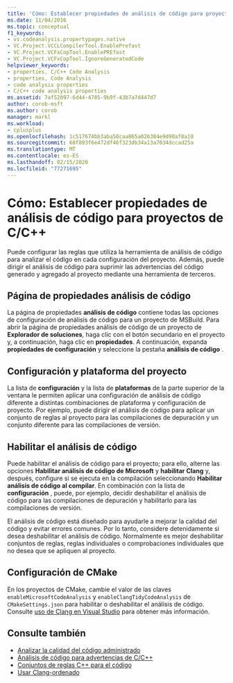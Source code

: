 ```yaml
---
title: 'Cómo: Establecer propiedades de análisis de código para proyectos de C/C++'
ms.date: 11/04/2016
ms.topic: conceptual
f1_keywords:
- vs.codeanalysis.propertypages.native
- VC.Project.VCCLCompilerTool.EnablePrefast
- VC.Project.VCFxCopTool.EnablePREfast
- VC.Project.VCFxCopTool.IgnoreGeneratedCode
helpviewer_keywords:
- properties, C/C++ Code Analysis
- properties, Code Analysis
- code analysis properties
- C/C++ code analysis properties
ms.assetid: 7af52097-6d44-4785-9b9f-43b7a7d447d7
author: corob-msft
ms.author: corob
manager: markl
ms.workload:
- cplusplus
ms.openlocfilehash: 1c517674bb3aba58caa865a02b384e9d90af8a10
ms.sourcegitcommit: 68f893f6e472df46f323db34a13a7034dccad25a
ms.translationtype: MT
ms.contentlocale: es-ES
ms.lasthandoff: 02/15/2020
ms.locfileid: "77271695"
---
```

# <a name="how-to-set-code-analysis-properties-for-cc-projects"></a>Cómo: Establecer propiedades de análisis de código para proyectos de C/C++

Puede configurar las reglas que utiliza la herramienta de análisis de código para analizar el código en cada configuración del proyecto. Además, puede dirigir el análisis de código para suprimir las advertencias del código generado y agregado al proyecto mediante una herramienta de terceros.

## <a name="code-analysis-property-page"></a>Página de propiedades análisis de código

La página de propiedades **análisis de código** contiene todas las opciones de configuración de análisis de código para un proyecto de MSBuild. Para abrir la página de propiedades análisis de código de un proyecto de **Explorador de soluciones**, haga clic con el botón secundario en el proyecto y, a continuación, haga clic en **propiedades**. A continuación, expanda **propiedades de configuración** y seleccione la pestaña **análisis de código** .

## <a name="project-configuration-and-platform"></a>Configuración y plataforma del proyecto

La lista de **configuración** y la lista de **plataformas** de la parte superior de la ventana le permiten aplicar una configuración de análisis de código diferente a distintas combinaciones de plataforma y configuración de proyecto. Por ejemplo, puede dirigir el análisis de código para aplicar un conjunto de reglas al proyecto para las compilaciones de depuración y un conjunto diferente para las compilaciones de versión.

## <a name="enabling-code-analysis"></a>Habilitar el análisis de código

Puede habilitar el análisis de código para el proyecto; para ello, alterne las opciones **Habilitar análisis de código de Microsoft** y **habilitar Clang** y, después, configure si se ejecuta en la compilación seleccionando **Habilitar análisis de código al compilar**. En combinación con la lista de **configuración** , puede, por ejemplo, decidir deshabilitar el análisis de código para las compilaciones de depuración y habilitarlo para las compilaciones de versión.

El análisis de código está diseñado para ayudarle a mejorar la calidad del código y evitar errores comunes. Por lo tanto, considere detenidamente si desea deshabilitar el análisis de código. Normalmente es mejor deshabilitar conjuntos de reglas, reglas individuales o comprobaciones individuales que no desea que se apliquen al proyecto.

## <a name="cmake-configuration"></a>Configuración de CMake

En los proyectos de CMake, cambie el valor de las claves `enableMicrosoftCodeAnalysis` y `enableClangTidyCodeAnalysis` de `CMakeSettings.json` para habilitar o deshabilitar el análisis de código. Consulte [uso de Clang en Visual Studio](../code-quality/clang-tidy.md) para obtener más información.

## <a name="see-also"></a>Consulte también

- [Analizar la calidad del código administrado](../code-quality/code-analysis-for-managed-code-overview.md)
- [Análisis de código para advertencias de C/C++](../code-quality/code-analysis-for-c-cpp-warnings.md)
- [Conjuntos de reglas C++ para el código](../code-quality/using-rule-sets-to-specify-the-cpp-rules-to-run.md)
- [Usar Clang-ordenado](../code-quality/clang-tidy.md)
